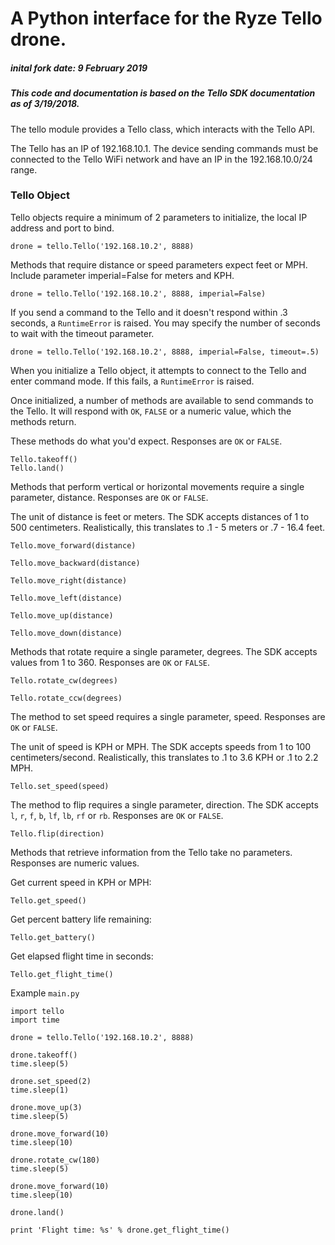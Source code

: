
# A Python interface for the Ryze Tello drone.

##### inital fork date: 9 February 2019

##### This code and documentation is based on the Tello SDK documentation as of 3/19/2018.

The tello module provides a Tello class, which interacts with the Tello API.

The Tello has an IP of 192.168.10.1. The device sending commands must be connected to the Tello WiFi network and have an IP in the 192.168.10.0/24 range.

### Tello Object

Tello objects require a minimum of 2 parameters to initialize, the local IP address and port to bind.

`drone = tello.Tello('192.168.10.2', 8888)`

Methods that require distance or speed parameters expect feet or MPH. Include
parameter imperial=False for meters and KPH.

`drone = tello.Tello('192.168.10.2', 8888, imperial=False)`

If you send a command to the Tello and it doesn't respond within .3 seconds, a `RuntimeError` is raised. You may specify the number of seconds to wait with the timeout parameter.

`drone = tello.Tello('192.168.10.2', 8888, imperial=False, timeout=.5)`

When you initialize a Tello object, it attempts to connect to the Tello and enter command mode. If this fails, a `RuntimeError` is raised.

Once initialized, a number of methods are available to send commands to the Tello. It will respond with `OK`, `FALSE` or a numeric value, which the methods return.

These methods do what you'd expect. Responses are `OK` or `FALSE`.

```
Tello.takeoff()
Tello.land()
```

Methods that perform vertical or horizontal movements require a single parameter, distance. Responses are `OK` or `FALSE`.

The unit of distance is feet or meters. The SDK accepts distances of 1 to 500 centimeters. Realistically, this translates to .1 - 5 meters or .7 - 16.4 feet.

```
Tello.move_forward(distance)

Tello.move_backward(distance)

Tello.move_right(distance)

Tello.move_left(distance)

Tello.move_up(distance)

Tello.move_down(distance)
```

Methods that rotate require a single parameter, degrees. The SDK accepts values
from 1 to 360. Responses are `OK` or `FALSE`.

```
Tello.rotate_cw(degrees)

Tello.rotate_ccw(degrees)
```

The method to set speed requires a single parameter, speed. Responses are `OK` or `FALSE`.

The unit of speed is KPH or MPH. The SDK accepts speeds from 1 to 100 centimeters/second. Realistically, this translates to .1 to 3.6 KPH or .1 to 2.2 MPH.

```
Tello.set_speed(speed)
```

The method to flip requires a single parameter, direction. The SDK accepts `l`,
`r`, `f`, `b`, `lf`, `lb`, `rf` or `rb`. Responses are `OK` or `FALSE`.

```
Tello.flip(direction)
```

Methods that retrieve information from the Tello take no parameters. Responses
are numeric values.

Get current speed in KPH or MPH:
```
Tello.get_speed()
```

Get percent battery life remaining:
```
Tello.get_battery()
```

Get elapsed flight time in seconds:
```
Tello.get_flight_time()
```

Example `main.py`

```
import tello
import time

drone = tello.Tello('192.168.10.2', 8888)

drone.takeoff()
time.sleep(5)

drone.set_speed(2)
time.sleep(1)

drone.move_up(3)
time.sleep(5)

drone.move_forward(10)
time.sleep(10)

drone.rotate_cw(180)
time.sleep(5)

drone.move_forward(10)
time.sleep(10)

drone.land()

print 'Flight time: %s' % drone.get_flight_time()
```
